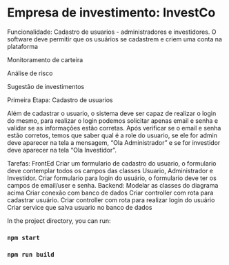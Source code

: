 # Empresa de investimento: InvestCo

Funcionalidade: 
Cadastro de usuarios - administradores e investidores. O software deve permitir que os usuários se cadastrem e criem uma conta na plataforma

Monitoramento de carteira

Análise de risco

Sugestão de investimentos


Primeira Etapa:
Cadastro de usuarios


Além de cadastrar o usuario, o sistema deve ser capaz de realizar o login do mesmo, para realizar o login podemos solicitar apenas email e senha e validar se as informações estão corretas. Após verificar se o email e senha estão corretos, temos que saber qual é a role do usuario, se ele for admin deve aparecer na tela a mensagem, “Ola Administrador” e se for investidor deve aparecer na tela “Ola Investidor”.


Tarefas:
FrontEd
Criar um formulario de cadastro do usuario, o formulario deve contemplar todos os campos das classes Usuario, Administrador e Investidor.
Criar formulario para login do usuário, o formulario deve ter os campos de email/user e senha.
Backend:
Modelar as classes do diagrama acima
Criar conexão com banco de dados
Criar controller com rota para cadastrar usuário.
Criar controller com rota para realizar login do usuário
Criar service que salva usuario no banco de dados


In the project directory, you can run:

### `npm start`

### `npm run build`
